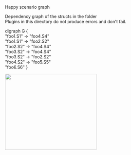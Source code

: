 Happy scenario graph

Dependency graph of the structs in the folder  
Plugins in this directory do not produce errors and don't fail.  

digraph G {  
  "foo1.S1" -> "foo4.S4"  
  "foo1.S1" -> "foo2.S2"  
  "foo2.S2" -> "foo4.S4"  
  "foo3.S2" -> "foo4.S4"  
  "foo3.S2" -> "foo2.S2"  
  "foo4.S2" -> "foo5.S5"  
  "foo6.S6"
}

<p align="left">
  <img src="https://github.com/spiral/endure/blob/master/images/happyPathGraph.png" width="300" height="250" />
</p>
